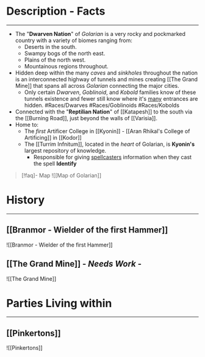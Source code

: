# Description - Facts
---
- The "**Dwarven Nation**" of *Golarian* is a very rocky and pockmarked country with a variety of biomes ranging from: 
	- Deserts in the south.
	- Swampy bogs of the north east.
	- Plains of the north west.
	- Mountainous regions throughout.
- Hidden deep within the many *caves* and *sinkholes* throughout the nation is an interconnected highway of tunnels and mines creating [[The Grand Mine]] that spans all across *Golarian* connecting the major cities.
	- Only certain *Dwarven*, *Goblinoid*, and *Kobold* families know of these tunnels existence and fewer still know where it's <u>many</u> entrances are hidden. #Races/Dwarves #Races/Goblinoids #Races/Kobolds
- Connected with the "**Reptilian Nation**" of [[Katapesh]] to the south via the [[Burning Road]], just beyond the walls of [[Varisia]].
- Home to:
	- The *first* Artificer College in [[Kyonin]] - [[Aran Rhikal's College of Artificing]] in [[Kodor]]
	- The [[Turrim Infnitum]], located in the *heart* of Golarian, is **Kyonin's** largest repository of knowledge. 
		- Responsible for giving <u>spellcasters</u> information when they cast the spell **Identify**

>[!faq]- Map 
>![[Map of Golarian]]

# History
---
## [[Branmor - Wielder of the first Hammer]]
![[Branmor - Wielder of the first Hammer]] 
## [[The Grand Mine]] - *Needs Work* - 
![[The Grand Mine]]


# Parties Living within
---
## [[Pinkertons]]  
![[Pinkertons]]
